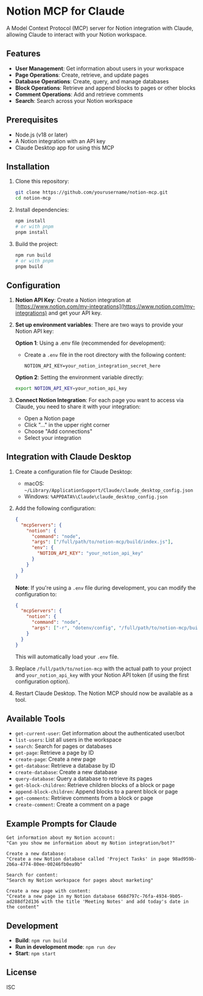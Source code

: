 # Notion MCP for Claude

A Model Context Protocol (MCP) server for Notion integration with Claude, allowing Claude to interact with your Notion workspace.

## Features

- **User Management**: Get information about users in your workspace
- **Page Operations**: Create, retrieve, and update pages
- **Database Operations**: Create, query, and manage databases 
- **Block Operations**: Retrieve and append blocks to pages or other blocks
- **Comment Operations**: Add and retrieve comments
- **Search**: Search across your Notion workspace

## Prerequisites

- Node.js (v18 or later)
- A Notion integration with an API key
- Claude Desktop app for using this MCP

## Installation

1. Clone this repository:
   ```bash
   git clone https://github.com/yourusername/notion-mcp.git
   cd notion-mcp
   ```

2. Install dependencies:
   ```bash
   npm install
   # or with pnpm
   pnpm install
   ```

3. Build the project:
   ```bash
   npm run build
   # or with pnpm
   pnpm build
   ```

## Configuration

1. **Notion API Key**: Create a Notion integration at [https://www.notion.com/my-integrations](https://www.notion.com/my-integrations) and get your API key.

2. **Set up environment variables**: There are two ways to provide your Notion API key:

   **Option 1**: Using a .env file (recommended for development):
   - Create a `.env` file in the root directory with the following content:
     ```
     NOTION_API_KEY=your_notion_integration_secret_here
     ```

   **Option 2**: Setting the environment variable directly:
   ```bash
   export NOTION_API_KEY=your_notion_api_key
   ```

3. **Connect Notion Integration**: For each page you want to access via Claude, you need to share it with your integration:
   - Open a Notion page
   - Click "..." in the upper right corner
   - Choose "Add connections"
   - Select your integration

## Integration with Claude Desktop

1. Create a configuration file for Claude Desktop:
   - macOS: `~/Library/ApplicationSupport/Claude/claude_desktop_config.json`
   - Windows: `%APPDATA%\Claude\claude_desktop_config.json`

2. Add the following configuration:
   ```json
   {
     "mcpServers": {
       "notion": {
         "command": "node",
         "args": ["/full/path/to/notion-mcp/build/index.js"],
         "env": {
           "NOTION_API_KEY": "your_notion_api_key"
         }
       }
     }
   }
   ```

   **Note**: If you're using a `.env` file during development, you can modify the configuration to:
   ```json
   {
     "mcpServers": {
       "notion": {
         "command": "node",
         "args": ["-r", "dotenv/config", "/full/path/to/notion-mcp/build/index.js"]
       }
     }
   }
   ```
   This will automatically load your `.env` file.

3. Replace `/full/path/to/notion-mcp` with the actual path to your project and `your_notion_api_key` with your Notion API token (if using the first configuration option).

4. Restart Claude Desktop. The Notion MCP should now be available as a tool.

## Available Tools

- `get-current-user`: Get information about the authenticated user/bot
- `list-users`: List all users in the workspace
- `search`: Search for pages or databases
- `get-page`: Retrieve a page by ID
- `create-page`: Create a new page
- `get-database`: Retrieve a database by ID
- `create-database`: Create a new database
- `query-database`: Query a database to retrieve its pages
- `get-block-children`: Retrieve children blocks of a block or page
- `append-block-children`: Append blocks to a parent block or page
- `get-comments`: Retrieve comments from a block or page
- `create-comment`: Create a comment on a page

## Example Prompts for Claude

```
Get information about my Notion account:
"Can you show me information about my Notion integration/bot?"

Create a new database:
"Create a new Notion database called 'Project Tasks' in page 98ad959b-2b6a-4774-80ee-00246fb0ea9b"

Search for content:
"Search my Notion workspace for pages about marketing"

Create a new page with content:
"Create a new page in my Notion database 668d797c-76fa-4934-9b05-ad288df2d136 with the title 'Meeting Notes' and add today's date in the content"
```

## Development

- **Build**: `npm run build`
- **Run in development mode**: `npm run dev`
- **Start**: `npm start`

## License

ISC 